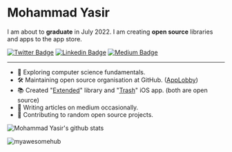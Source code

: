 # Mohammad Yasir

I am about to **graduate** in July 2022. I am creating **open source** libraries and apps to the app store.

[![Twitter Badge](https://img.shields.io/badge/-Twitter-00acee?style=flat-square&logo=Twitter&logoColor=white)](https://twitter.com/mohdYasir03)
[![Linkedin Badge](https://img.shields.io/badge/-LinkedIn-0e76a8?style=flat-square&logo=Linkedin&logoColor=white)](https://www.linkedin.com/in/my-pro-file/)
[![Medium Badge](https://img.shields.io/badge/Medium-3b5998?style=flat-square&logo=medium&logoColor=white)](https://mdcode2021.medium.com/)

-----

- 📖 Exploring computer science fundamentals.
- 🛠 Maintaining open source organisation at GitHub. ([AppLobby](https://github.com/App-Lobby))
- 📚 Created "[Extended](https://github.com/App-Lobby/Extended)" library and "[Trash](https://github.com/App-Lobby/Trash)" iOS app. (both are open source)
- 📝 Writing articles on medium occasionally.
- 📱 Contributing to random open source projects.

![Mohammad Yasir's github stats](https://github-readme-stats.vercel.app/api?username=myawesomehub)

<p align="left"> <img src="https://komarev.com/ghpvc/?username=myawesomehub&label=Profile%20views&color=0e75b6&style=flat" alt="myawesomehub" /> </p>
